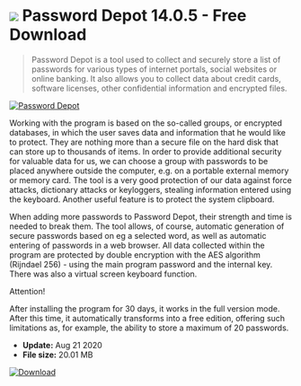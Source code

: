 # ![](https://cdn.softexe.net/static/icon/a/password-depot-8923.png) Password Depot 14.0.5 - Free Download

> Password Depot is a tool used to collect and securely store a list of passwords for various types of internet portals, social websites or online banking. It also allows you to collect data about credit cards, software licenses, other confidential information and encrypted files.

[![Password Depot](https://gallery.dpcdn.pl/imgc/Tools/20212/g_-_420x350_1.5_-_x20130805183043_0.png)](https://softexe.net/win/system/other/password-depot:habc.html)

Working with the program is based on the so-called groups, or encrypted databases, in which the user saves data and information that he would like to protect. They are nothing more than a secure file on the hard disk that can store up to thousands of items. In order to provide additional security for valuable data for us, we can choose a group with passwords to be placed anywhere outside the computer, e.g. on a portable external memory or memory card. The tool is a very good protection of our data against force attacks, dictionary attacks or keyloggers, stealing information entered using the keyboard. Another useful feature is to protect the system clipboard.
 
 When adding more passwords to Password Depot, their strength and time is needed to break them. The tool allows, of course, automatic generation of secure passwords based on eg a selected word, as well as automatic entering of passwords in a web browser. All data collected within the program are protected by double encryption with the AES algorithm (Rijndael 256) - using the main program password and the internal key. There was also a virtual screen keyboard function.
 
 Attention!
 
 After installing the program for 30 days, it works in the full version mode. After this time, it automatically transforms into a free edition, offering such limitations as, for example, the ability to store a maximum of 20 passwords.


- **Update:** Aug 21 2020
- **File size:** 20.01 MB

[![Download](https://cdn.softexe.net/static/img/download.png)](https://softexe.net/win/system/other/password-depot:habc.html)

